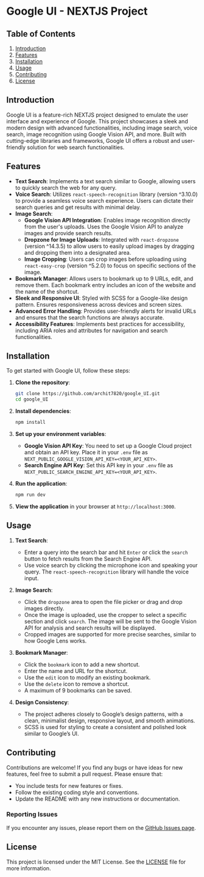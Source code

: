 # Google UI - NEXTJS Project

## Table of Contents
1. [Introduction](#introduction)
2. [Features](#features)
3. [Installation](#installation)
4. [Usage](#usage)
5. [Contributing](#contributing)
6. [License](#license)

## Introduction
Google UI is a feature-rich NEXTJS project designed to emulate the user interface and experience of Google. This project showcases a sleek and modern design with advanced functionalities, including image search, voice search, image recognition using Google Vision API, and more. Built with cutting-edge libraries and frameworks, Google UI offers a robust and user-friendly solution for web search functionalities.

## Features
- **Text Search**: Implements a text search similar to Google, allowing users to quickly search the web for any query.
- **Voice Search**: Utilizes `react-speech-recognition` library (version ^3.10.0) to provide a seamless voice search experience. Users can dictate their search queries and get results with minimal delay.
- **Image Search**:
  - **Google Vision API Integration**: Enables image recognition directly from the user's uploads. Uses the Google Vision API to analyze images and provide search results.
  - **Dropzone for Image Uploads**: Integrated with `react-dropzone` (version ^14.3.5) to allow users to easily upload images by dragging and dropping them into a designated area.
  - **Image Cropping**: Users can crop images before uploading using `react-easy-crop` (version ^5.2.0) to focus on specific sections of the image.
- **Bookmark Manager**: Allows users to bookmark up to 9 URLs, edit, and remove them. Each bookmark entry includes an icon of the website and the name of the shortcut.
- **Sleek and Responsive UI**: Styled with SCSS for a Google-like design pattern. Ensures responsiveness across devices and screen sizes.
- **Advanced Error Handling**: Provides user-friendly alerts for invalid URLs and ensures that the search functions are always accurate.
- **Accessibility Features**: Implements best practices for accessibility, including ARIA roles and attributes for navigation and search functionalities.

## Installation
To get started with Google UI, follow these steps:

1. **Clone the repository**:
   ```bash
   git clone https://github.com/archit7820/google_UI.git
   cd google_UI
   ```

2. **Install dependencies**:
   ```bash
   npm install
   ```

3. **Set up your environment variables**:
   - **Google Vision API Key**: You need to set up a Google Cloud project and obtain an API key. Place it in your `.env` file as `NEXT_PUBLIC_GOOGLE_VISION_API_KEY=<YOUR_API_KEY>`.
   - **Search Engine API Key**: Set this API key in your `.env` file as `NEXT_PUBLIC_SEARCH_ENGINE_API_KEY=<YOUR_API_KEY>`.

4. **Run the application**:
   ```bash
   npm run dev
   ```

5. **View the application** in your browser at `http://localhost:3000`.

## Usage
1. **Text Search**: 
   - Enter a query into the search bar and hit `Enter` or click the `search` button to fetch results from the Search Engine API.
   - Use voice search by clicking the microphone icon and speaking your query. The `react-speech-recognition` library will handle the voice input.

2. **Image Search**:
   - Click the `dropzone` area to open the file picker or drag and drop images directly.
   - Once the image is uploaded, use the cropper to select a specific section and click `search`. The image will be sent to the Google Vision API for analysis and search results will be displayed.
   - Cropped images are supported for more precise searches, similar to how Google Lens works.

3. **Bookmark Manager**:
   - Click the `bookmark` icon to add a new shortcut.
   - Enter the name and URL for the shortcut.
   - Use the `edit` icon to modify an existing bookmark.
   - Use the `delete` icon to remove a shortcut.
   - A maximum of 9 bookmarks can be saved.

4. **Design Consistency**:
   - The project adheres closely to Google’s design patterns, with a clean, minimalist design, responsive layout, and smooth animations.
   - SCSS is used for styling to create a consistent and polished look similar to Google’s UI.

## Contributing
Contributions are welcome! If you find any bugs or have ideas for new features, feel free to submit a pull request. Please ensure that:
- You include tests for new features or fixes.
- Follow the existing coding style and conventions.
- Update the README with any new instructions or documentation.

### Reporting Issues
If you encounter any issues, please report them on the [GitHub Issues page](https://github.com/archit7820/google_UI/issues).

## License
This project is licensed under the MIT License. See the [LICENSE](LICENSE) file for more information.